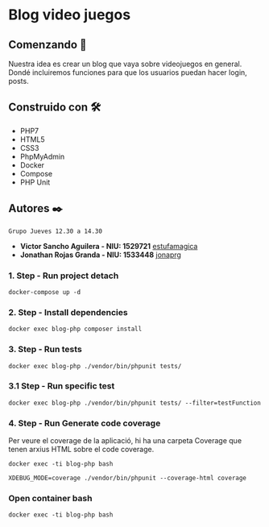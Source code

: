 # Blog video juegos

## Comenzando 🚀

Nuestra idea es crear un blog que vaya sobre videojuegos en general. Dondé incluiremos funciones para que los usuarios puedan hacer login, posts.

## Construido con 🛠️

* PHP7
* HTML5
* CSS3
* PhpMyAdmin
* Docker
* Compose
* PHP Unit

## Autores ✒️

```
Grupo Jueves 12.30 a 14.30
```
* **Victor Sancho Aguilera - NIU: 1529721** [estufamagica](https://github.com/estufamagica)
* **Jonathan Rojas Granda - NIU: 1533448** [jonaprg](https://github.com/jonaprg)

### 1. Step - Run project detach
```
docker-compose up -d
```
### 2. Step - Install dependencies 
```
docker exec blog-php composer install
```
### 3. Step - Run tests
```
docker exec blog-php ./vendor/bin/phpunit tests/
```
### 3.1 Step - Run specific test
```
docker exec blog-php ./vendor/bin/phpunit tests/ --filter=testFunction
```
### 4. Step - Run Generate code coverage
Per veure el coverage de la aplicació, hi ha una carpeta Coverage que tenen arxius HTML sobre el code coverage.
```
docker exec -ti blog-php bash

XDEBUG_MODE=coverage ./vendor/bin/phpunit --coverage-html coverage
```

### Open container bash
```
docker exec -ti blog-php bash
```
